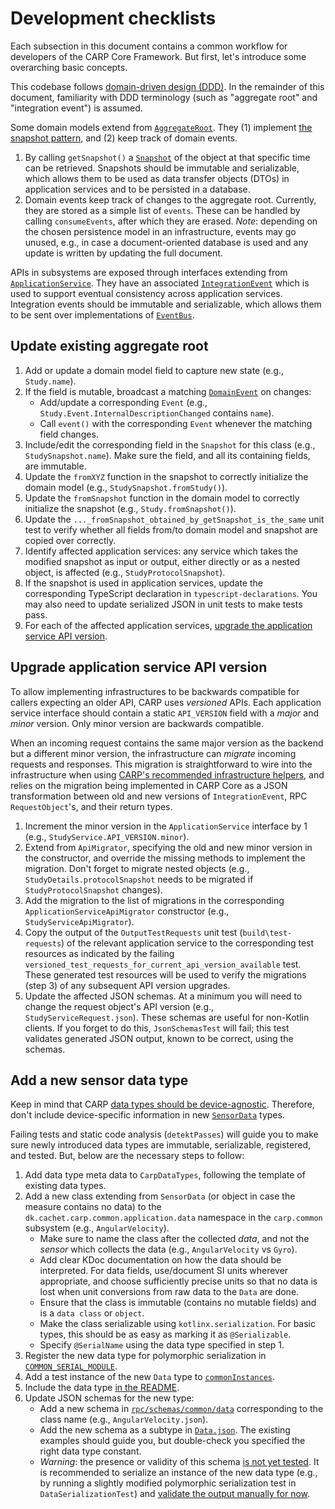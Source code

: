 # Development checklists

Each subsection in this document contains a common workflow for developers of the CARP Core Framework.
But first, let's introduce some overarching basic concepts.

This codebase follows [domain-driven design (DDD)](https://en.wikipedia.org/wiki/Domain-driven_design).
In the remainder of this document, familiarity with DDD terminology (such as "aggregate root" and "integration event") is assumed. 

Some domain models extend from [`AggregateRoot`](../carp.common/src/commonMain/kotlin/dk/cachet/carp/common/domain/AggregateRoot.kt). They (1) implement [the snapshot pattern](https://howtodoinjava.com/design-patterns/behavioral/memento-design-pattern/), and (2) keep track of domain events.

1. By calling `getSnapshot()` a [`Snapshot`](../carp.common/src/commonMain/kotlin/dk/cachet/carp/common/domain/Snapshot.kt) of the object at that specific time can be retrieved.
Snapshots should be immutable and serializable, which allows them to be used as data transfer objects (DTOs) in application services and to be persisted in a database.
2. Domain events keep track of changes to the aggregate root. 
Currently, they are stored as a simple list of `events`. 
These can be handled by calling `consumeEvents`, after which they are erased.
_Note_: depending on the chosen persistence model in an infrastructure, events may go unused, e.g., in case a document-oriented database is used and any update is written by updating the full document.

APIs in subsystems are exposed through interfaces extending from [`ApplicationService`](../carp.common/src/commonMain/kotlin/dk/cachet/carp/common/application/services/ApplicationService.kt).
They have an associated [`IntegrationEvent`](../carp.common/src/commonMain/kotlin/dk/cachet/carp/common/application/services/IntegrationEvent.kt) which is used to support eventual consistency across application services.
Integration events should be immutable and serializable, which allows them to be sent over implementations of [`EventBus`](../carp.common/src/commonMain/kotlin/dk/cachet/carp/common/application/services/EventBus.kt).

## Update existing aggregate root

1. Add or update a domain model field to capture new state (e.g., `Study.name`).
2. If the field is mutable, broadcast a matching [`DomainEvent`](../carp.common/src/commonMain/kotlin/dk/cachet/carp/common/domain/DomainEvent.kt) on changes:
   - Add/update a corresponding `Event` (e.g., `Study.Event.InternalDescriptionChanged` contains `name`).
   - Call `event()` with the corresponding `Event` whenever the matching field changes.
3. Include/edit the corresponding field in the `Snapshot` for this class (e.g., `StudySnapshot.name`).
Make sure the field, and all its containing fields, are immutable.
4. Update the `fromXYZ` function in the snapshot to correctly initialize the domain model (e.g., `StudySnapshot.fromStudy()`).
5. Update the `fromSnapshot` function in the domain model to correctly initialize the snapshot (e.g., `Study.fromSnapshot()`).
6. Update the `..._fromSnapshot_obtained_by_getSnapshot_is_the_same` unit test to verify whether all fields from/to domain model and snapshot are copied over correctly.
7. Identify affected application services: any service which takes the modified snapshot as input or output, either directly or as a nested object, is affected (e.g., `StudyProtocolSnapshot`).
8. If the snapshot is used in application services, update the corresponding TypeScript declaration in `typescript-declarations`.
You may also need to update serialized JSON in unit tests to make tests pass.
9. For each of the affected application services, [upgrade the application service API version](#upgrade-application-service-api-version).

## Upgrade application service API version

To allow implementing infrastructures to be backwards compatible for callers expecting an older API, CARP uses _versioned_ APIs.
Each application service interface should contain a static `API_VERSION` field with a _major_ and _minor_ version.
Only minor version are backwards compatible.

When an incoming request contains the same major version as the backend but a different minor version, the infrastructure can _migrate_ incoming requests and responses.
This migration is straightforward to wire into the infrastructure when using [CARP's recommended infrastructure helpers](../README.md#infrastructure-helpers),
and relies on the migration being implemented in CARP Core as a JSON transformation between old and new versions of `IntegrationEvent`, RPC `RequestObject`'s, and their return types. 

1. Increment the minor version in the `ApplicationService` interface by 1 (e.g., `StudyService.API_VERSION.minor`).
2. Extend from `ApiMigrator`, specifying the old and new minor version in the constructor, and override the missing methods to implement the migration.
Don't forget to migrate nested objects (e.g., `StudyDetails.protocolSnapshot` needs to be migrated if `StudyProtocolSnapshot` changes).
3. Add the migration to the list of migrations in the corresponding `ApplicationServiceApiMigrator` constructor (e.g., `StudyServiceApiMigrator`).
4. Copy the output of the `OutputTestRequests` unit test (`build\test-requests`) of the relevant application service to the corresponding test resources as indicated by the failing `versioned_test_requests_for_current_api_version_available` test.
These generated test resources will be used to verify the migrations (step 3) of any subsequent API version upgrades.
5. Update the affected JSON schemas. At a minimum you will need to change the request object's API version (e.g., `StudyServiceRequest.json`).
These schemas are useful for non-Kotlin clients.
If you forget to do this, `JsonSchemasTest` will fail; this test validates generated JSON output, known to be correct, using the schemas.

## Add a new sensor data type

Keep in mind that CARP [data types should be device-agnostic](carp-common.md#sensor-data-types).
Therefore, don't include device-specific information in new [`SensorData`](../carp.common/src/commonMain/kotlin/dk/cachet/carp/common/application/data/Data.kt) types.

Failing tests and static code analysis (`detektPasses`) will guide you to make sure newly introduced data types are immutable, serializable, registered, and tested.
But, below are the necessary steps to follow:

1. Add data type meta data to `CarpDataTypes`, following the template of existing data types.
2. Add a new class extending from `SensorData` (or object in case the measure contains no data) to the `dk.cachet.carp.common.application.data` namespace in the `carp.common` subsystem (e.g., `AngularVelocity`). 
   - Make sure to name the class after the collected _data_, and not the _sensor_ which collects the data (e.g., `AngularVelocity` vs `Gyro`).
   - Add clear KDoc documentation on how the data should be interpreted.
     For data fields, use/document SI units wherever appropriate, and choose sufficiently precise units so that no data is lost when unit conversions from raw data to the `Data` are done.
   - Ensure that the class is immutable (contains no mutable fields) and is a `data class` or `object`.
   - Make the class serializable using `kotlinx.serialization`.
     For basic types, this should be as easy as marking it as `@Serializable`.
   - Specify `@SerialName` using the data type specified in step 1.
3. Register the new data type for polymorphic serialization in [`COMMON_SERIAL_MODULE`](../carp.common/src/commonMain/kotlin/dk/cachet/carp/common/infrastructure/serialization/Serialization.kt).
4. Add a test instance of the new `Data` type to [`commonInstances`](../carp.common/src/commonTest/kotlin/dk/cachet/carp/common/application/TestInstances.kt).
5. Include the data type [in the README](../docs/carp-common.md#data-types).
6. Update JSON schemas for the new type:
   - Add a new schema in [`rpc/schemas/common/data`](../rpc/schemas/common/data) corresponding to the class name (e.g., `AngularVelocity.json`).
   - Add the new schema as a subtype in [`Data.json`](../rpc/schemas/common/data/Data.json). The existing examples should guide you, but double-check you specified the right data type constant.
   - _Warning_: the presence or validity of this schema [is not yet tested](https://github.com/imotions/carp.core-kotlin/issues/404).
     It is recommended to serialize an instance of the new data type (e.g., by running a slightly modified polymorphic serialization test in `DataSerializationTest`) and [validate the output manually for now](https://www.jsonschemavalidator.net/).
